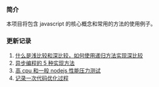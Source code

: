 ### 简介

本项目将包含 javascript 的核心概念和常用的方法的使用例子。

### 更新记录

1. [什么是浅比较和深比较，如何使用递归方法实现深比较](https://github.com/ddzyan/javascript-example/tree/master/%E6%B5%85%E6%AF%94%E8%BE%83%E5%92%8C%E6%B7%B1%E6%AF%94%E8%BE%83)
2. [异步编程的 5 种实现方法](https://github.com/ddzyan/javascript-example/tree/master/%E5%BC%82%E6%AD%A5%E7%BC%96%E7%A8%8B%E6%96%B9%E6%B3%95)
3. [高 cpu 和一般 nodejs 性能压力测试](https://github.com/ddzyan/javascript-example/tree/master/performance-optimization/load-test)
4. [记录一次代码优化过程](https://github.com/ddzyan/javascript-example/tree/master/performance-optimization/optimization)
